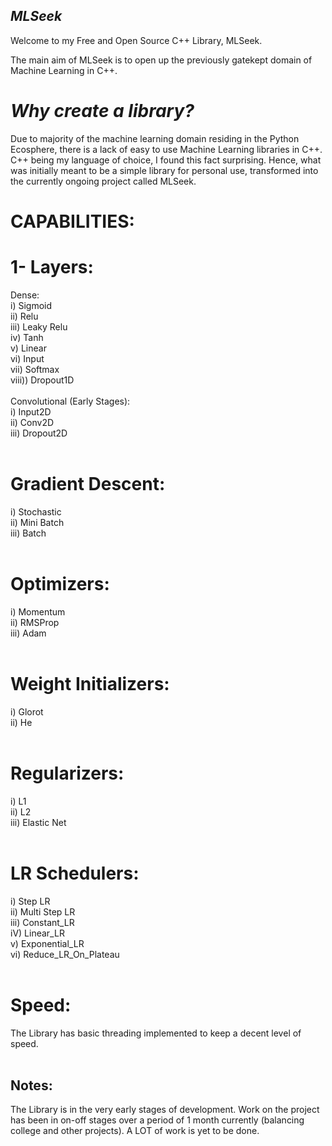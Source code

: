 ## ***MLSeek***
Welcome to my Free and Open Source C++ Library, MLSeek.

The main aim of MLSeek is to open up the previously gatekept domain of Machine Learning in C++.

# *Why create a library?*
Due to majority of the machine learning domain residing in the Python Ecosphere, there is a lack of easy to use Machine Learning libraries in C++.<br>
C++ being my language of choice, I found this fact surprising. Hence, what was initially meant to be a simple library for personal use, transformed into the currently ongoing project called MLSeek.<br>

# CAPABILITIES:
# 1- Layers:
Dense: <br>
i) Sigmoid <br>
ii) Relu<br>
iii) Leaky Relu<br>
iv) Tanh<br>
v) Linear<br>
vi) Input<br>
vii) Softmax<br>
viii)) Dropout1D<br>
<br>
Convolutional (Early Stages):<br>
i) Input2D<br>
ii) Conv2D<br>
iii) Dropout2D<br>
<br>
# Gradient Descent:<br>
i) Stochastic<br>
ii) Mini Batch<br>
iii) Batch<br>
<br>
# Optimizers:<br>
i) Momentum<br>
ii) RMSProp<br>
iii) Adam<br>
<br>
# Weight Initializers:<br>
i) Glorot<br>
ii) He<br>
<br>
# Regularizers:<br>
i) L1<br>
ii) L2<br>
iii) Elastic Net<br>
<br>
# LR Schedulers:<br>
i) Step LR<br>
ii) Multi Step LR<br>
iii) Constant_LR<br>
iV) Linear_LR<br>
v) Exponential_LR<br>
vi) Reduce_LR_On_Plateau<br>
<br>
# Speed:<br>
The Library has basic threading implemented to keep a decent level of speed.<br>
<br>
## Notes:
The Library is in the very early stages of development. Work on the project has been in on-off stages over a period of 1 month currently (balancing college and other projects). A LOT of work is yet to be done.
